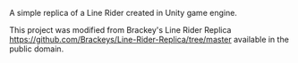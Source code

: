 A simple replica of a Line Rider created in Unity game engine.

This project was modified from Brackey's Line Rider Replica
https://github.com/Brackeys/Line-Rider-Replica/tree/master
available in the public domain.
